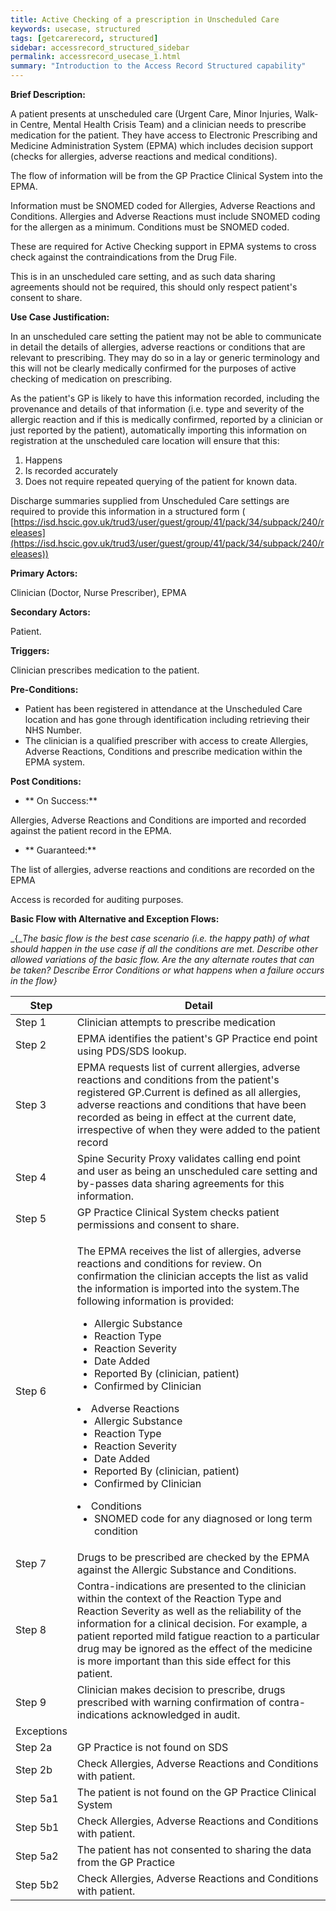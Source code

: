 ```yaml
---
title: Active Checking of a prescription in Unscheduled Care
keywords: usecase, structured
tags: [getcarerecord, structured] 
sidebar: accessrecord_structured_sidebar
permalink: accessrecord_usecase_1.html
summary: "Introduction to the Access Record Structured capability"
---
```


**Brief Description:**

A patient presents at unscheduled care (Urgent Care, Minor Injuries, Walk-in Centre, Mental Health Crisis Team) and a clinician needs to prescribe medication for the patient. They have access to Electronic Prescribing and Medicine Administration System (EPMA) which includes decision support (checks for allergies, adverse reactions and medical conditions).

The flow of information will be from the GP Practice Clinical System into the EPMA.

Information must be SNOMED coded for Allergies, Adverse Reactions and Conditions. Allergies and Adverse Reactions must include SNOMED coding for the allergen as a minimum. Conditions must be SNOMED coded.

These are required for Active Checking support in EPMA systems to cross check against the contraindications from the Drug File.

This is in an unscheduled care setting, and as such data sharing agreements should not be required, this should only respect patient&#39;s consent to share.

**Use Case Justification:**

In an unscheduled care setting the patient may not be able to communicate in detail the details of allergies, adverse reactions or conditions that are relevant to prescribing. They may do so in a lay or generic terminology and this will not be clearly medically confirmed for the purposes of active checking of medication on prescribing.

As the patient&#39;s GP is likely to have this information recorded, including the provenance and details of that information (i.e. type and severity of the allergic reaction and if this is medically confirmed, reported by a clinician or just reported by the patient), automatically importing this information on registration at the unscheduled care location will ensure that this:

1. Happens
2. Is recorded accurately
3. Does not require repeated querying of the patient for known data.

Discharge summaries supplied from Unscheduled Care settings are required to provide this information in a structured form ( [https://isd.hscic.gov.uk/trud3/user/guest/group/41/pack/34/subpack/240/releases](https://isd.hscic.gov.uk/trud3/user/guest/group/41/pack/34/subpack/240/releases))

**Primary Actors:**

Clinician (Doctor, Nurse Prescriber), EPMA

**Secondary Actors:**

Patient.



**Triggers:**

Clinician prescribes medication to the patient.



**Pre-Conditions:**

- Patient has been registered in attendance at the Unscheduled Care location and has gone through identification including retrieving their NHS Number.
- The clinician is a qualified prescriber with access to create Allergies, Adverse Reactions, Conditions and prescribe medication within the EPMA system.



**Post Conditions:**

- ** On Success:**

Allergies, Adverse Reactions and Conditions are imported and recorded against the patient record in the EPMA.

- ** Guaranteed:**

The list of allergies, adverse reactions and conditions are recorded on the EPMA

Access is recorded for auditing purposes.



**Basic Flow with Alternative and Exception Flows:**

_{__The basic flow is the best case scenario (i.e. the happy path) of what should happen in the use case if all the conditions are met._ _Describe other allowed variations of the basic flow.  Are the any alternate routes that can be taken?_ _Describe Error Conditions or what happens when a failure occurs in the flow}_


| Step | Detail
| ------------ | ------------ |
| Step 1 | Clinician attempts to prescribe medication  |
| Step 2 | EPMA identifies the patient&#39;s GP Practice end point using PDS/SDS lookup.  |
| Step 3 | EPMA requests list of current allergies, adverse reactions and conditions from the patient&#39;s registered GP.Current is defined as all allergies, adverse reactions and conditions that have been recorded as being in effect at the current date, irrespective of when they were added to the patient record  |
| Step 4 | Spine Security Proxy validates calling end point and user as being an unscheduled care setting and by-passes data sharing agreements for this information.  |
| Step 5 | GP Practice Clinical System checks patient permissions and consent to share.  |
| Step 6 | <p>The EPMA receives the list of allergies, adverse reactions and conditions for review. On confirmation the clinician accepts the list as valid the information is imported into the system.The following information is provided:</p> <ul><li>Allergic Substance</li><li>Reaction Type</li><li>Reaction Severity</li><li>Date Added</li><li>Reported By (clinician, patient)</li><li>Confirmed by Clinician</li></ul></li><li>Adverse Reactions<ul><li>Allergic Substance</li><li>Reaction Type</li><li>Reaction Severity</li><li>Date Added</li><li>Reported By (clinician, patient)</li><li>Confirmed by Clinician</li></ul></li><li>Conditions<ul><li>SNOMED code for any diagnosed or long term condition </li></ul></li></ul> |
| Step 7 | Drugs to be prescribed are checked by the EPMA against the Allergic Substance and Conditions.   |
| Step 8 | Contra-indications are presented to the clinician within the context of the Reaction Type and Reaction Severity as well as the reliability of the information for a clinical decision. For example, a patient reported mild fatigue reaction to a particular drug may be ignored as the effect of the medicine is more important than this side effect for this patient.  |
| Step 9 | Clinician makes decision to prescribe, drugs prescribed with warning confirmation of contra-indications acknowledged in audit. |
| Exceptions |   |
| Step 2a | GP Practice is not found on SDS |
| Step 2b | Check Allergies, Adverse Reactions and Conditions with patient. |
| Step 5a1 | The patient is not found on the GP Practice Clinical System |
| Step 5b1 | Check Allergies, Adverse Reactions and Conditions with patient. |
| Step 5a2 | The patient has not consented to sharing the data from the GP Practice |
| Step 5b2 | Check Allergies, Adverse Reactions and Conditions with patient. |
